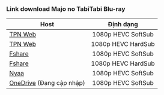 ### **Link download Majo no TabiTabi Blu-ray**

| Host          | Định dạng          |
| ------------- |:------------------:|
| [TPN Web](https://ddl.tpnteam.workers.dev/0:/Majo%20no%20Tabitabi/)  | 1080p HEVC SoftSub |
| [TPN Web](https://ddl.tpnteam.workers.dev/0:/Majo%20no%20Tabitabi%20(HardSub)/)  | 1080p HEVC HardSub |
| [Fshare](https://www.fshare.vn/folder/N9YWDRK6XVCQ?token=1622525056) 	| 1080p HEVC SoftSub |
| [Fshare](https://www.fshare.vn/folder/6TARNPDGTGMH?token=1622525066) 	| 1080p HEVC HardSub |
| [Nyaa](https://nyaa.si/view/1386522)        | 1080p HEVC SoftSub |
| [OneDrive]() (Đang cập nhập)      | 1080p HEVC SoftSub |
